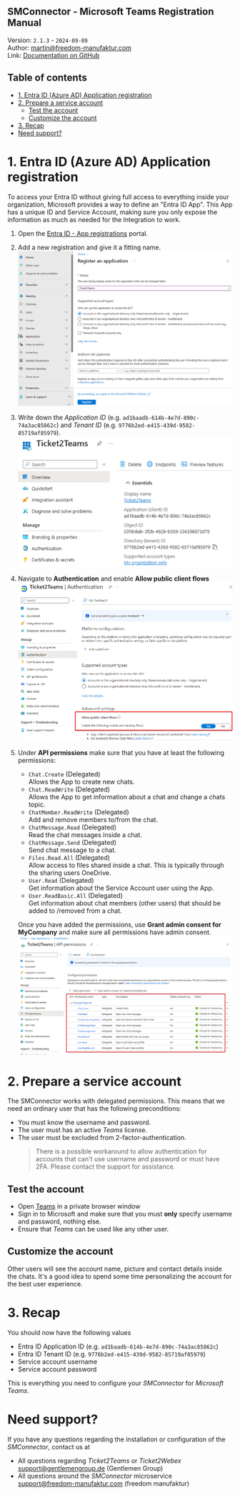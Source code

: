 ﻿SMConnector - Microsoft Teams Registration Manual
---
Version: `2.1.3` - `2024-09-09` \
Author: martin@freedom-manufaktur.com \
Link: [Documentation on GitHub](https://github.com/freedom-manufaktur/SMConnector/tree/main/Documentation/Teams%20Registration%20Manual.md)

Table of contents
---
<!--TOC-->
- [1. Entra ID (Azure AD) Application registration](#1-entra-id-azure-ad-application-registration)
- [2. Prepare a service account](#2-prepare-a-service-account)
  - [Test the account](#test-the-account)
  - [Customize the account](#customize-the-account)
- [3. Recap](#3-recap)
- [Need support?](#need-support)
<!--/TOC-->

# 1. Entra ID (Azure AD) Application registration
To access your Entra ID without giving full access to everything inside your organization, Microsoft 
provides a way to define an "Entra ID App". This App has a unique ID and Service Account, making 
sure you only expose the information as much as needed for the Integration to work.

1.  Open the [Entra ID - App registrations](https://entra.microsoft.com/#view/Microsoft_AAD_RegisteredApps/ApplicationsListBlade/quickStartType~/null/sourceType/Microsoft_AAD_IAM) portal.

2.  Add a new registration and give it a fitting name.\
    ![New App registration](Images/Entra%20ID%20App%20registration%20New.png)

3.  Write down the *Application ID* (e.g. `ad1baadb-614b-4e7d-890c-74a3ac85862c`) and  *Tenant ID* (e.g. `9776b2ed-e415-439d-9582-85719af85979`).\
    ![App registration ID](Images/Entra%20ID%20App%20registration%20ID.png)

4.  Navigate to **Authentication** and enable **Allow public client flows**\
    ![App registration public client flows](Images/Entra%20ID%20App%20registration%20Public%20client%20flows.png)

5.  Under **API permissions** make sure that you have at least the following permissions:
    - `Chat.Create` (Delegated)\
      Allows the App to create new chats.
    - `Chat.ReadWrite` (Delegated)\
    Allows the App to get information about a chat and change a chats topic.
    - `ChatMember.ReadWrite` (Delegated)\
    Add and remove members to/from the chat.
    - `ChatMessage.Read` (Delegated)\
    Read the chat messages inside a chat.
    - `ChatMessage.Send` (Delegated)\
    Send chat message to a chat.
    - `Files.Read.All` (Delegated)\
    Allow access to files shared inside a chat. This is typically through the sharing users OneDrive.
    - `User.Read` (Delegated)\
    Get information about the Service Account user using the App.
    - `User.ReadBasic.All` (Delegated)\
    Get information about chat members (other users) that should be added to /removed from a chat.

    Once you have added the permissions, use **Grant admin consent for MyCompany** and make sure all permissions have admin consent.\
    ![App registration permissions](Images/Entra%20ID%20App%20registration%20Permissions.png)

# 2. Prepare a service account
The SMConnector works with delegated permissions. This means that we need an ordinary user that has the following preconditions:
- You must know the username and password.
- The user must has an active *Teams* license.
- The user must be excluded from 2-factor-authentication.
  > There is a possible workaround to allow authentication for accounts that can't use username and password or must have 2FA. Please contact the support for assistance.

## Test the account
- Open [Teams](https://teams.microsoft.com) in a private browser window
- Sign in to Microsoft and make sure that you must **only** specify username and password, nothing else.
- Ensure that *Teams* can be used like any other user.

## Customize the account
Other users will see the account name, picture and contact details inside the chats.
It's a good idea to spend some time personalizing the account for the best user experience.

# 3. Recap
You should now have the following values
- Entra ID Application ID (e.g. `ad1baadb-614b-4e7d-890c-74a3ac85862c`)
- Entra ID Tenant ID (e.g. `9776b2ed-e415-439d-9582-85719af85979`)
- Service account username
- Service account password

This is everything you need to configure your *SMConnector* for *Microsoft Teams*.

# Need support?
If you have any questions regarding the installation or configuration of the *SMConnector*, contact us at
- All questions regarding *Ticket2Teams* or *Ticket2Webex* \
  support@gentlemengroup.de (Gentlemen Group)
- All questions around the *SMConnector* microservice \
  support@freedom-manufaktur.com (freedom manufaktur)
